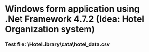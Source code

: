 # Windows form application using .Net Framework 4.7.2 (Idea: Hotel Organization system)

### **Test file**: \HotelLibrary\data\hotel_data.csv